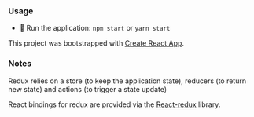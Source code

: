 ### Usage

- :brain: Run the application: `npm start` or `yarn start`

This project was bootstrapped with [Create React App](https://github.com/facebook/create-react-app).

### Notes

Redux relies on a store (to keep the application state), reducers (to return new state) and actions (to trigger a state update)

React bindings for redux are provided via the [React-redux](https://react-redux.js.org/) library.
